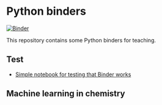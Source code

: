# Python binders

[![Binder](http://mybinder.org/badge_logo.svg)](https://mybinder.org/v2/gh/fxcoudert/binders/HEAD)

This repository contains some Python binders for teaching.

## Test

- [Simple notebook for testing that Binder works](https://mybinder.org/v2/gh/fxcoudert/binders/HEAD?urlpath=lab/tree/test.ipynb)

## Machine learning in chemistry


##

